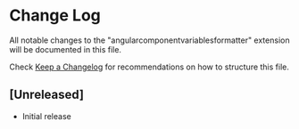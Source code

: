# Change Log

All notable changes to the "angularcomponentvariablesformatter" extension will be documented in this file.

Check [Keep a Changelog](http://keepachangelog.com/) for recommendations on how to structure this file.

## [Unreleased]

- Initial release
